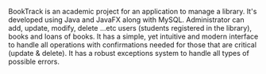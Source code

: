 BookTrack is an academic project for an application to manage a library. It's developed using Java and JavaFX along with MySQL.
Administrator can add, update, modify, delete ...etc users (students registered in the library), books and loans of books.
It has a simple, yet intuitive and modern interface to handle all operations with confirmations needed for those that are critical (update & delete).
It has a robust exceptions system to handle all types of possible errors.
